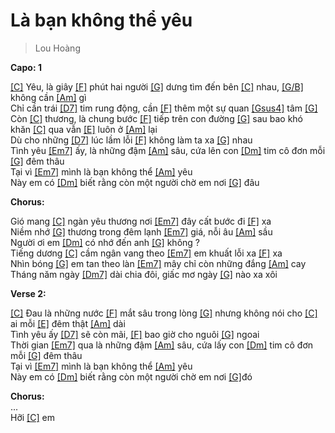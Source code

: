 # Là bạn không thể yêu
> Lou Hoàng
   
**Capo: 1**   
   
[[C]]() Yêu, là giây [[F]]()  phút hai người [[G]]() dưng tìm đến bên [[C]]() nhau, [[G/B]]() không cần [[Am]]() gì   
Chỉ cần trái [[D7]]() tim rung động, cần [[F]]()  thêm một sự quan [[Gsus4]]() tâm [[G]]()  
Còn [[C]]() thương, là chung bước [[F]]() tiếp trên con đường [[G]]() sau bao khó khăn [[C]]() qua vẫn [[E]]() luôn ở [[Am]]() lại   
Dù cho những [[D7]]() lúc lầm lỗi [[F]]() không làm ta xa [[G]]() nhau   
Tình yêu [[Em7]]() ấy, là những đậm [[Am]]() sâu, cứa lên con [[Dm]]() tim cô đơn mỗi [[G]]() đêm thâu   
Tại vì [[Em7]]() mình là bạn không thể [[Am]]() yêu   
Này em có [[Dm]]() biết rằng còn một người chờ em nơi [[G]]() đâu   

**Chorus:**   

Gió mang [[C]]() ngàn yêu thương nơi [[Em7]]() đây cất bước đi [[F]]()  xa   
Niềm nhớ [[G]]() thương trong đêm lạnh [[Em7]]() giá, nỗi âu [[Am]]() sầu   
Người ơi em [[Dm]]() có nhớ đến anh [[G]]() không ?   
Tiếng dương [[C]]() cầm ngân vang theo [[Em7]]() em khuất lỗi xa [[F]]()  xa   
Nhìn bóng [[G]]() em tan theo làn [[Em7]]() mây chỉ còn những đắng [[Am]]() cay   
Tháng năm ngày [[Dm7]]() dài chia đôi, giấc mơ ngày [[G]]() nào xa xôi   

**Verse 2:**   

[[C]]() Đau là những nước [[F]]()  mắt sâu trong lòng [[G]]() nhưng không nói cho [[C]]() ai mỗi [[E]]() đêm thật [[Am]]() dài   
Tình yêu ấy [[D7]]() sẽ còn mãi, [[F]]()  bao giờ cho nguôi [[G]]() ngoai   
Thời gian [[Em7]]() qua là những đậm [[Am]]() sâu, cứa lấy con [[Dm]]() tim cô đơn mỗi [[G]]() đêm thâu   
Tại vì [[Em7]]() mình là bạn không thể [[Am]]() yêu   
Này em có [[Dm]]() biết rằng còn một người chờ em nơi [[G]]()đó   


**Chorus:**   
...   
Hỡi [[C]]() em

